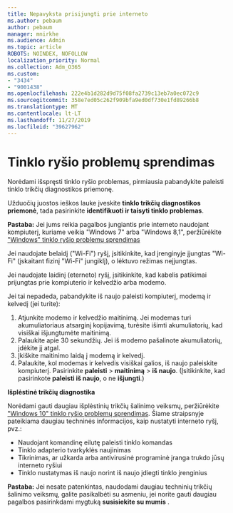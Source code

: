 ```yaml
---
title: Nepavyksta prisijungti prie interneto
ms.author: pebaum
author: pebaum
manager: mnirkhe
ms.audience: Admin
ms.topic: article
ROBOTS: NOINDEX, NOFOLLOW
localization_priority: Normal
ms.collection: Adm_O365
ms.custom:
- "3434"
- "9001438"
ms.openlocfilehash: 222e4b1d282d9d75f08fa2739c13eb7a0ec072c9
ms.sourcegitcommit: 358e7ed05c262f909bfa9ed0df730e1fd89266b8
ms.translationtype: MT
ms.contentlocale: lt-LT
ms.lasthandoff: 11/27/2019
ms.locfileid: "39627962"
---
```

# <a name="fix-network-connection-issues"></a>Tinklo ryšio problemų sprendimas

Norėdami išspręsti tinklo ryšio problemas, pirmiausia pabandykite paleisti tinklo trikčių diagnostikos priemonę. 

Užduočių juostos ieškos lauke įveskite **tinklo trikčių diagnostikos priemonė**, tada pasirinkite **identifikuoti ir taisyti tinklo problemas**.

**Pastaba:** Jei jums reikia pagalbos jungiantis prie interneto naudojant kompiuterį, kuriame veikia "Windows 7" arba "Windows 8,1", peržiūrėkite ["Windows" tinklo ryšio problemų sprendimas](https://support.microsoft.com/help/15287) 

Jei naudojate belaidį ("Wi-Fi") ryšį, įsitikinkite, kad įrenginyje įjungtas "Wi-Fi" (įskaitant fizinį "Wi-Fi" jungiklį), o lėktuvo režimas neįjungtas.

Jei naudojate laidinį (eterneto) ryšį, įsitikinkite, kad kabelis patikimai prijungtas prie kompiuterio ir kelvedžio arba modemo.

Jei tai nepadeda, pabandykite iš naujo paleisti kompiuterį, modemą ir kelvedį (jei turite):

1. Atjunkite modemo ir kelvedžio maitinimą. Jei modemas turi akumuliatoriaus atsarginį kopijavimą, turėsite išimti akumuliatorių, kad visiškai išjungtumėte maitinimą.
2. Palaukite apie 30 sekundžių. Jei iš modemo pašalinote akumuliatorių, įdėkite jį atgal.
3. Įkiškite maitinimo laidą į modemą ir kelvedį.
4. Palaukite, kol modemas ir kelvedis visiškai galios, iš naujo paleiskite kompiuterį. Pasirinkite **paleisti** > **maitinimą** > **iš naujo**. (Įsitikinkite, kad pasirinkote **paleisti iš naujo**, o ne **išjungti**.)

**Išplėstinė trikčių diagnostika**

Norėdami gauti daugiau išplėstinių trikčių šalinimo veiksmų, peržiūrėkite ["Windows 10" tinklo ryšio problemų sprendimas](https://support.microsoft.com/help/10741?ocid=SMC10741%2F). Šiame straipsnyje pateikiama daugiau techninės informacijos, kaip nustatyti interneto ryšį, pvz.:

- Naudojant komandinę eilutę paleisti tinklo komandas
- Tinklo adapterio tvarkyklės naujinimas
- Tikrinimas, ar užkarda arba antivirusinė programinė įranga trukdo jūsų interneto ryšiui
- Tinklo nustatymas iš naujo norint iš naujo įdiegti tinklo įrenginius

**Pastaba:** Jei nesate patenkintas, naudodami daugiau techninių trikčių šalinimo veiksmų, galite pasikalbėti su asmeniu, jei norite gauti daugiau pagalbos pasirinkdami mygtuką **susisiekite su mumis** .